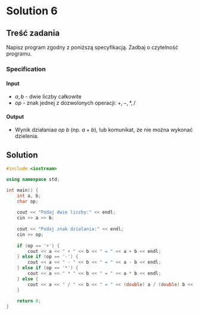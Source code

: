 # Solution 6

## Treść zadania

Napisz program zgodny z poniższą specyfikacją. Zadbaj o czytelność programu.

### Specification

#### Input

* $a, b$ - dwie liczby całkowite
* $op$ - znak jednej z dozwolonych operacji: $+,-,*,/$ 

#### Output

* Wynik działania$a\ op\ b$ (np. $a+b$), lub komunikat, że nie można wykonać dzielenia.

## Solution

```cpp
#include <iostream>

using namespace std;

int main() {
    int a, b;
    char op;
    
    cout << "Podaj dwie liczby:" << endl;
    cin >> a >> b;
    
    cout << "Podaj znak dzialania:" << endl;
    cin >> op;
    
    if (op == '+') {
        cout << a << " + " << b << " = " << a + b << endl;
    } else if (op == '-') {
        cout << a << " - " << b << " = " << a - b << endl;
    } else if (op == '*') {
        cout << a << " * " << b << " = " << a * b << endl;
    } else {
        cout << a << " / " << b << " = " << (double) a / (double) b << endl;
    }
    
    return 0;
}
```
